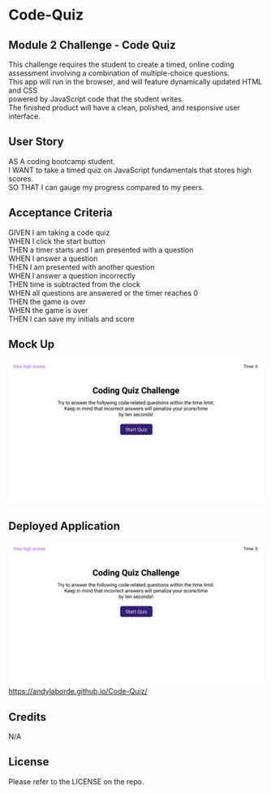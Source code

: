# Code-Quiz

## Module 2 Challenge - Code Quiz

This challenge requires the student to create a timed, online coding assessment involving a combination of multiple-choice questions.   
This app will run in the browser, and will feature dynamically updated HTML and CSS  
powered by JavaScript code that the student writes.  
The finished product will have a clean, polished, and responsive user interface. 

## User Story

AS A coding bootcamp student.  
I WANT to take a timed quiz on JavaScript fundamentals that stores high scores.  
SO THAT I can gauge my progress compared to my peers.  

## Acceptance Criteria

GIVEN I am taking a code quiz  
WHEN I click the start button  
THEN a timer starts and I am presented with a question  
WHEN I answer a question  
THEN I am presented with another question  
WHEN I answer a question incorrectly  
THEN time is subtracted from the clock  
WHEN all questions are answered or the timer reaches 0  
THEN the game is over  
WHEN the game is over  
THEN I can save my initials and score  

## Mock Up

![](Assets/Images/04-web-apis-homework-demo.gif)

## Deployed Application

![Screenshot of deployed code quiz application](Assets/Images/04-web-apis-homework-demo.gif)
https://andylaborde.github.io/Code-Quiz/

## Credits

N/A

## License

Please refer to the LICENSE on the repo.